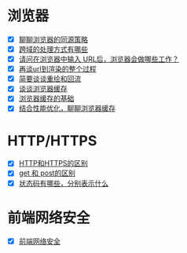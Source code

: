 # 浏览器
- [x] [聊聊浏览器的同源策略](https://github.com/yihan12/Frontend-interview/issues/17)
- [x] [跨域的处理方式有哪些](https://github.com/yihan12/Frontend-interview/issues/18)
- [x] [请问在浏览器中输入 URL后，浏览器会做哪些工作？](https://github.com/yihan12/Frontend-interview/issues/19)
- [x] [再谈url到渲染的整个过程](https://github.com/yihan12/Frontend-interview/issues/21)
- [x] [简要谈谈重绘和回流](https://github.com/yihan12/Frontend-interview/issues/20)
- [x] [谈谈浏览器缓存](https://github.com/yihan12/Frontend-interview/issues/22)
- [x] [浏览器缓存的基础](https://github.com/yihan12/Frontend-interview/issues/23)
- [x] [结合性能优化，聊聊浏览器缓存](https://github.com/yihan12/Frontend-interview/issues/24)

# HTTP/HTTPS

- [x] [HTTP和HTTPS的区别](https://github.com/yihan12/Frontend-interview/issues/25)
- [x] [get 和 post的区别]()
- [x] [状态码有哪些，分别表示什么]() 

# 前端网络安全
- [x] [前端网络安全](https://github.com/yihan12/Frontend-interview/issues/16)

